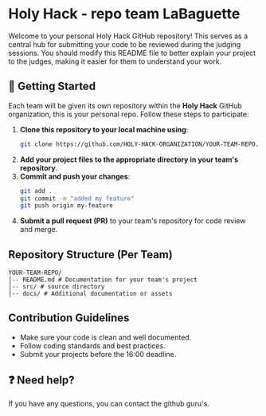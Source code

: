 # Holy Hack - repo team LaBaguette

Welcome to your personal Holy Hack GitHub repository! This serves as a central hub for submitting your code to be reviewed during the judging sessions. You should modify this README file to better explain your project to the judges, making it easier for them to understand your work.

## 🚀 Getting Started

Each team will be given its own repository within the **Holy Hack** GitHub organization, this is your personal repo. Follow these steps to participate:

1. **Clone this repository to your local machine using**:
   ```sh
   git clone https://github.com/HOLY-HACK-ORGANIZATION/YOUR-TEAM-REPO.git
   ```
2. **Add your project files to the appropriate directory in your team's repository**.
3. **Commit and push your changes**:
   ```sh
   git add .
   git commit -m "added my feature"
   git push origin my-feature
   ```
4. **Submit a pull request (PR)** to your team's repository for code review and merge.

## Repository Structure (Per Team)

```
YOUR-TEAM-REPO/
│-- README.md # Documentation for your team's project
│-- src/ # source directory
│-- docs/ # Additional documentation or assets
```

## Contribution Guidelines

- Make sure your code is clean and well documented.
- Follow coding standards and best practices.
- Submit your projects before the 16:00 deadline.

## ❓ Need help?
If you have any questions, you can contact the github guru's.
